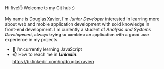 Hi five!✋ Welcome to my Git hub :)

My name is Douglas Xavier, I'm <i>Junior Developer</i> interested in learning more about web and mobile application development with solid knowledge in front-end development. I'm currently a student of <i>Analysis and Systems Development</i>, always trying to combine an application with a good user experience in my projects.

- 🌱 I’m currently learning JavaScript
- 📫 How to reach me in <b><i>Linkedin</i></b>: https://br.linkedin.com/in/douglasxavierr



<!---
xavierdouglwss/xavierdouglwss is a ✨ special ✨ repository because its `README.md` (this file) appears on your GitHub profile.
You can click the Preview link to take a look at your changes.
--->
